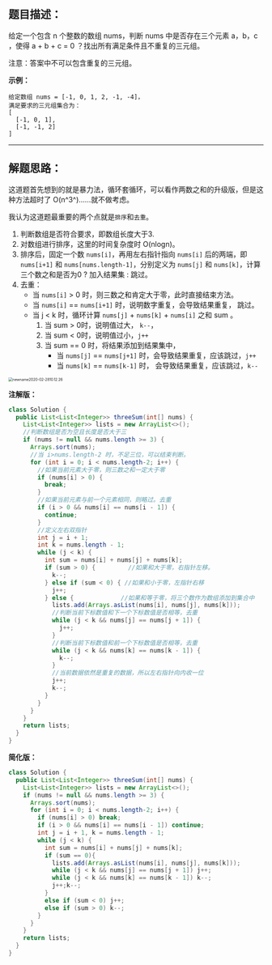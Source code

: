 ## 题目描述：

给定一个包含 n 个整数的数组 nums，判断 nums 中是否存在三个元素 a，b，c ，使得 a + b + c = 0 ？找出所有满足条件且不重复的三元组。

注意：答案中不可以包含重复的三元组。

**示例：**

```
给定数组 nums = [-1, 0, 1, 2, -1, -4]，
满足要求的三元组集合为：
[
  [-1, 0, 1],
  [-1, -1, 2]
]
```

----

## 解题思路：

这道题首先想到的就是暴力法，循环套循环，可以看作两数之和的升级版，但是这种方法超时了 O(n^3^)……就不做考虑。

我认为这道题最重要的两个点就是`排序`和`去重`。

1. 判断数组是否符合要求，即数组长度大于3.
2. 对数组进行排序，这里的时间复杂度时 O(nlogn)。
3. 排序后，固定一个数 `nums[i]`，再用左右指针指向 `nums[i]` 后的两端，即 `nums[i+1]` 和 `nums[nums.length-1]`，分别定义为 `nums[j]` 和 `nums[k]`，计算三个数之和是否为0 ? 加入结果集 : 跳过。
4. 去重：
	- 当 `nums[i]` > 0 时，则三数之和肯定大于零，此时直接结束方法。
	- 当  `nums[i]` == `nums[i+1]` 时，说明数字重复，会导致结果重复， 跳过。
	- 当 j < k 时，循环计算 `nums[j]` + `nums[k]` + `nums[i]` 之和 sum 。
		1. 当 sum > 0时，说明值过大， `k--`，
		2. 当 sum < 0时，说明值过小，`j++`
		3. 当 sum == 0 时，将结果添加到结果集中，
			- 当  `nums[j]` == `nums[j+1]` 时，会导致结果重复，应该跳过，`j++`
			- 当  `nums[k]` == `nums[k-1]` 时， 会导致结果重复，应该跳过，`k--`

<img src="https://tva1.sinaimg.cn/large/00831rSTly1gcbw7uo268j30pe05474p.jpg" alt="newname2020-02-2810.12.26" style="zoom:50%;" />

**注解版：**

```java
class Solution {
  public List<List<Integer>> threeSum(int[] nums) {
    List<List<Integer>> lists = new ArrayList<>();
    //判断数组是否为空且长度是否大于三
    if (nums != null && nums.length >= 3) {
      Arrays.sort(nums);
      //当 i>nums.length-2 时，不足三位，可以结束判断。
      for (int i = 0; i < nums.length-2; i++) {
        //如果当前元素大于零，则三数之和一定大于零
        if (nums[i] > 0) {
          break;
        }
        //如果当前元素与前一个元素相同，则略过。去重
        if (i > 0 && nums[i] == nums[i - 1]) {
          continue;
        }
        //定义左右双指针
        int j = i + 1;
        int k = nums.length - 1;
        while (j < k) {
          int sum = nums[i] + nums[j] + nums[k];
          if (sum > 0) {         //如果和大于零，右指针左移。
            k--;
          } else if (sum < 0) { //如果和小于零，左指针右移
            j++;
          } else {             //如果和等于零，将三个数作为数组添加到集合中
            lists.add(Arrays.asList(nums[i], nums[j], nums[k]));
            //判断当前下标数值和下一个下标数值是否相等，去重
            while (j < k && nums[j] == nums[j + 1]) {
              j++;
            }
            //判断当前下标数值和前一个下标数值是否相等，去重
            while (j < k && nums[k] == nums[k - 1]) {
              k--;
            }
            //当前数据依然是重复的数据，所以左右指针向内收一位
            j++;
            k--;
          }
        }
      }
    }
    return lists;
  }
}
```

**简化版：**

```java
class Solution {
  public List<List<Integer>> threeSum(int[] nums) {
    List<List<Integer>> lists = new ArrayList<>();
    if (nums != null && nums.length >= 3) {
      Arrays.sort(nums);
      for (int i = 0; i < nums.length-2; i++) {
        if (nums[i] > 0) break;
        if (i > 0 && nums[i] == nums[i - 1]) continue;
        int j = i + 1, k = nums.length - 1;
        while (j < k) {
          int sum = nums[i] + nums[j] + nums[k];
          if (sum == 0){             
            lists.add(Arrays.asList(nums[i], nums[j], nums[k]));
            while (j < k && nums[j] == nums[j + 1]) j++;
            while (j < k && nums[k] == nums[k - 1]) k--;
            j++;k--;
          }
          else if (sum < 0) j++;
          else if (sum > 0) k--;
        }
      }
    }
    return lists;
  }
}
```

